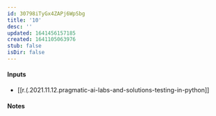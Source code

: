 ```yaml
---
id: 30798iTyGx4ZAPj6WpSbg
title: '10'
desc: ''
updated: 1641456157185
created: 1641105063976
stub: false
isDir: false
---
```


#### Inputs

- [[r.(.2021.11.12.pragmatic-ai-labs-and-solutions-testing-in-python]]

#### Notes


